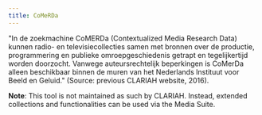 ```yaml
---
title: CoMeRDa
---
```


"In de zoekmachine CoMERDa (Contextualized Media Research Data) kunnen radio- en televisiecollecties samen met bronnen over de productie, programmering en publieke omroepgeschiedenis getrapt en tegelijkertijd worden doorzocht. Vanwege auteursrechtelijk beperkingen is CoMerDa alleen beschikbaar binnen de muren van het Nederlands Instituut voor Beeld en Geluid." (Source: previous CLARIAH website, 2016).

**Note**: This tool is not maintained as such by CLARIAH. Instead, extended collections and functionalities can be used via the Media Suite.